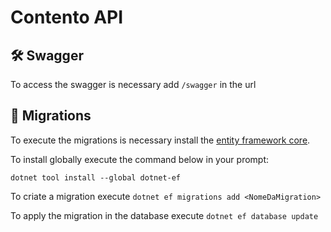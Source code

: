 <h1 aligh="center">Contento API</h1>

## 🛠️ Swagger
To access the swagger is necessary add `/swagger` in the url

## :page_facing_up: Migrations
To execute the migrations is necessary install the [entity framework core](https://learn.microsoft.com/en-us/ef/core/get-started/overview/install). 

To install globally execute the command below in your prompt:

`dotnet tool install --global dotnet-ef`

To criate a migration execute `dotnet ef migrations add <NomeDaMigration>`

To apply the migration in the database execute `dotnet ef database update`